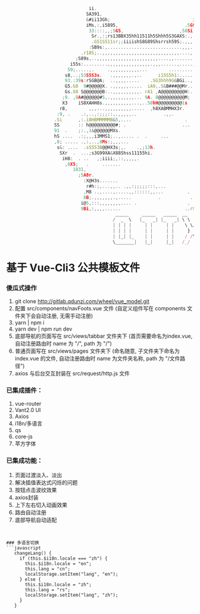 ```javascript

                               ii.                                         ;9ABH,
                              SA391,                                    .r9GG35&G
                              &#ii13Gh;                               i3X31i;:,rB1
                              iMs,:,i5895,                         .5G91:,:;:s1:8A
                               33::::,,;5G5,                     ,58Si,,:::,sHX;iH1
                                Sr.,:;rs13BBX35hh11511h5Shhh5S3GAXS:.,,::,,1AG3i,GG
                                .G51S511sr;;iiiishS8G89Shsrrsh59S;.,,,,,..5A85Si,h8
                               :SB9s:,............................,,,.,,,SASh53h,1G.
                            .r18S;..,,,,,,,,,,,,,,,,,,,,,,,,,,,,,....,,.1H315199,rX,
                          ;S89s,..,,,,,,,,,,,,,,,,,,,,,,,....,,.......,,,;r1ShS8,;Xi
                        i55s:.........,,,,,,,,,,,,,,,,.,,,......,.....,,....r9&5.:X1
                       59;.....,.     .,,,,,,,,,,,...        .............,..:1;.:&s
                      s8,..;53S5S3s.   .,,,,,,,.,..      i15S5h1:.........,,,..,,:99
                      93.:39s:rSGB@A;  ..,,,,.....    .SG3hhh9G&BGi..,,,,,,,,,,,,.,83
                      G5.G8  9#@@@@@X. .,,,,,,.....  iA9,.S&B###@@Mr...,,,,,,,,..,.;Xh
                      Gs.X8 S@@@@@@@B:..,,,,,,,,,,. rA1 ,A@@@@@@@@@H:........,,,,,,.iX:
                     ;9. ,8A#@@@@@@#5,.,,,,,,,,,... 9A. 8@@@@@@@@@@M;    ....,,,,,,,,S8
                     X3    iS8XAHH8s.,,,,,,,,,,...,..58hH@@@@@@@@@1s       ...,,,,,,,:Gs
                    r8,        ,,,...,,,,,,,,,,.....  ,h8XABMMHX3r.          .,,,,,,,.rX:
                   :9, .    .:,..,:;;;::,.,,,,,..          .,,.               ..,,,,,,.59
                  .Si      ,:.i8HBMMMMMB&5,....                    .            .,,,,,.sMr
                  SS       :: h@@@@@@@@@@#; .                     ...  .         ..,,,,iM5
                  91  .    ;:.,1&@@@@@@MXs.                            .          .,,:,:&S
                  hS ....  .:;,,,i3MMS1;..,..... .  .     ...                     ..,:,.99
                  ,8; ..... .,:,..,8Ms:;,,,...                                     .,::.83
                   s&: ....  .sS553B@@HX3s;,.    .,;13h.                            .:::&1
                    SXr  .  ...;s3G99XA&X88Shss11155hi.                             ,;:h&,
                     iH8:  . ..   ,;iiii;,::,,,,,.                                 .;irHA
                      ,8X5;   .     .......                                       ,;iihS8Gi
                         1831,                                                 .,;irrrrrs&@
                           ;5A8r.                                            .:;iiiiirrss1H
                             :X@H3s.......                                .,:;iii;iiiiirsrh
                              r#h:;,...,,.. .,,:;;;;;:::,...              .:;;;;;;iiiirrss1
                             ,M8 ..,....,.....,,::::::,,...         .     .,;;;iiiiiirss11h
                             8B;.,,,,,,,.,.....          .           ..   .:;;;;iirrsss111h
                            i@5,:::,,,,,,,,.... .                   . .:::;;;;;irrrss111111
                            9Bi,:,,,,......                        ..r91;;;;;iirrsss1ss1111
                                         _____     _____   _____  __    __
                                        /  _  \   |_   _| |_   _| \ \  / /
                                        | | | |     | |     | |    \ \/ /
                                        | | | |     | |     | |     }  {
                                        | |_| |_    | |     | |    / /\ \
                                        \_______|   |_|     |_|   /_/  \_\


```

# 基于 Vue-Cli3 公共模板文件

### 傻瓜式操作 

1. git clone http://gitlab.qdunzi.com/wheel/vue_model.git
2. 配置 src/components/navFoots.vue 文件 (自定义组件写在 components 文件夹下会自动注册, 无需手动注册)
3. yarn | npm i
4. yarn dev | npm run dev
5. 底部导航的页面写在 src/views/tabbar 文件夹下 (首页需要命名为index.vue, 自动注册路由时 name 为 "/", path 为 "/")
6. 普通页面写在 src/views/pages 文件夹下 (命名随意, 子文件夹下命名为 index.vue 的文件, 自动注册路由时 name 为文件夹名称, path 为 "/文件路径")
7. axios 与后台交互封装在 src/request/http.js 文件

### 已集成插件：

1. vue-router
2. Vant2.0 UI 
3. Axios 
4. i18n/多语言 
5. qs 
6. core-js
7. 苹方字体

### 已集成功能：
1. 页面过渡淡入、淡出
2. 解决插值表达式闪烁的问题
3. 按钮点击波纹效果
4. axios封装
5. 上下左右切入动画效果
6. 路由自动注册
7. 底部导航自动适配

 ```


### 多语言切换
```javascript
    changeLang() {
      if (this.$i18n.locale === "zh") {
        this.$i18n.locale = "en";
        this.lang = "cn";
        localStorage.setItem("lang", "en");
      } else {
        this.$i18n.locale = "zh";
        this.lang = "rs";
        localStorage.setItem("lang", "zh");
      }
    }
```
